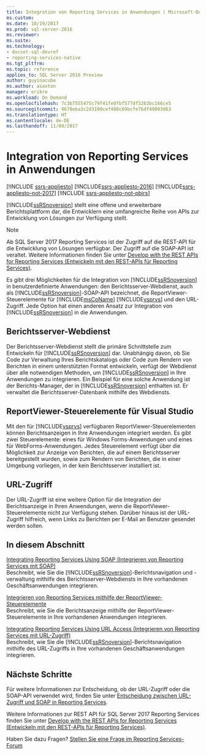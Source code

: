 ```yaml
---
title: Integration von Reporting Services in Anwendungen | Microsoft-Dokumentation
ms.custom: 
ms.date: 10/19/2017
ms.prod: sql-server-2016
ms.reviewer: 
ms.suite: 
ms.technology:
- docset-sql-devref
- reporting-services-native
ms.tgt_pltfrm: 
ms.topic: reference
applies_to: SQL Server 2016 Preview
author: guyinacube
ms.author: asaxton
manager: erikre
ms.workload: On Demand
ms.openlocfilehash: 7c3b7555475c79f41fe0fbf577df5263bc166ce5
ms.sourcegitcommit: 9678eba3c2d3100cef408c69bcfe76df49803d63
ms.translationtype: HT
ms.contentlocale: de-DE
ms.lasthandoff: 11/09/2017
---
```

# <a name="integrating-reporting-services-into-applications"></a>Integration von Reporting Services in Anwendungen

[!INCLUDE [ssrs-appliesto](../../includes/ssrs-appliesto.md)] [!INCLUDE[ssrs-appliesto-2016](../../includes/ssrs-appliesto-2016.md)] [!INCLUDE[ssrs-appliesto-not-2017](../../includes/ssrs-appliesto-not-2017.md)] [!INCLUDE [ssrs-appliesto-not-pbirs](../../includes/ssrs-appliesto-not-pbirs.md)]

  [!INCLUDE[ssRSnoversion](../../includes/ssrsnoversion-md.md)] stellt eine offene und erweiterbare Berichtsplattform dar, die Entwicklern eine umfangreiche Reihe von APIs zur Entwicklung von Lösungen zur Verfügung stellt.

> [!NOTE]
> Ab SQL Server 2017 Reporting Services ist der Zugriff auf die REST-API für die Entwicklung von Lösungen verfügbar. Der Zugriff auf die SOAP-API ist veraltet. Weitere Informationen finden Sie unter [Develop with the REST APIs for Reporting Services (Entwickeln mit den REST-APIs für Reporting Services)](../developer/rest-api.md).
  
 Es gibt drei Möglichkeiten für die Integration von [!INCLUDE[ssRSnoversion](../../includes/ssrsnoversion-md.md)] in benutzerdefinierte Anwendungen: den Berichtsserver-Webdienst, auch als [!INCLUDE[ssRSnoversion](../../includes/ssrsnoversion-md.md)]-SOAP-API bezeichnet, die ReportViewer-Steuerelemente für [!INCLUDE[msCoName](../../includes/msconame-md.md)] [!INCLUDE[vsprvs](../../includes/vsprvs-md.md)] und den URL-Zugriff. Jede Option hat einen anderen Ansatz zur Integration von [!INCLUDE[ssRSnoversion](../../includes/ssrsnoversion-md.md)] in die Anwendungen.
  
## <a name="report-server-web-service"></a>Berichtsserver-Webdienst

 Der Berichtsserver-Webdienst stellt die primäre Schnittstelle zum Entwickeln für [!INCLUDE[ssRSnoversion](../../includes/ssrsnoversion-md.md)] dar. Unabhängig davon, ob Sie Code zur Verwaltung Ihres Berichtskatalogs oder Code zum Rendern von Berichten in einem unterstützten Format entwickeln, verfügt der Webdienst über alle notwendigen Methoden, um [!INCLUDE[ssRSnoversion](../../includes/ssrsnoversion-md.md)] in Ihre Anwendungen zu integrieren. Ein Beispiel für eine solche Anwendung ist der Berichts-Manager, der in [!INCLUDE[ssRSnoversion](../../includes/ssrsnoversion-md.md)] enthalten ist. Er verwaltet die Berichtsserver-Datenbank mithilfe des Webdiensts.  
  
## <a name="reportviewer-controls-for-visual-studio"></a>ReportViewer-Steuerelemente für Visual Studio

 Mit den für [!INCLUDE[vsprvs](../../includes/vsprvs-md.md)] verfügbaren ReportViewer-Steuerelementen können Berichtsanzeigen in Ihre Anwendungen integriert werden. Es gibt zwei Steuerelemente: eines für Windows Forms-Anwendungen und eines für WebForms-Anwendungen. Jedes Steuerelement verfügt über die Möglichkeit zur Anzeige von Berichten, die auf einem Berichtsserver bereitgestellt wurden, sowie zum Rendern von Berichten, die in einer Umgebung vorliegen, in der kein Berichtsserver installiert ist.  
  
## <a name="url-access"></a>URL-Zugriff  
 Der URL-Zugriff ist eine weitere Option für die Integration der Berichtsanzeige in Ihren Anwendungen, wenn die ReportViewer-Steuerelemente nicht zur Verfügung stehen. Darüber hinaus ist der URL-Zugriff hilfreich, wenn Links zu Berichten per E-Mail an Benutzer gesendet werden sollen.  
  
## <a name="in-this-section"></a>In diesem Abschnitt

 [Integrating Reporting Services Using SOAP (Integrieren von Reporting Services mit SOAP)](../../reporting-services/application-integration/integrating-reporting-services-using-soap.md)  
 Beschreibt, wie Sie die [!INCLUDE[ssRSnoversion](../../includes/ssrsnoversion-md.md)]-Berichtsnavigation und -verwaltung mithilfe des Berichtsserver-Webdiensts in Ihre vorhandenen Geschäftsanwendungen integrieren.  
  
 [Integrieren von Reporting Services mithilfe der ReportViewer-Steuerelemente](../../reporting-services/application-integration/integrating-reporting-services-using-reportviewer-controls.md)  
 Beschreibt, wie Sie die Berichtsanzeige mithilfe der ReportViewer-Steuerelemente in Ihre vorhandenen Anwendungen integrieren.  
  
 [Integrating Reporting Services Using URL Access (Integrieren von Reporting Services mit URL-Zugriff)](../../reporting-services/application-integration/integrating-reporting-services-using-url-access.md)  
 Beschreibt, wie Sie die [!INCLUDE[ssRSnoversion](../../includes/ssrsnoversion-md.md)]-Berichtsnavigation mithilfe des URL-Zugriffs in Ihre vorhandenen Geschäftsanwendungen integrieren.  
  
## <a name="next-steps"></a>Nächste Schritte

Für weitere Informationen zur Entscheidung, ob der URL-Zugriff oder die SOAP-API verwendet wird, finden Sie unter [Entscheidung zwischen URL-Zugriff und SOAP in Reporting Services](choosing-between-url-access-and-soap.md).

Weitere Informationen zur REST API für SQL Server 2017 Reporting Services finden Sie unter [Develop with the REST APIs for Reporting Services (Entwickeln mit den REST-APIs für Reporting Services)](../developer/rest-api.md).

Haben Sie dazu Fragen? [Stellen Sie eine Frage im Reporting Services-Forum](http://go.microsoft.com/fwlink/?LinkId=620231)
